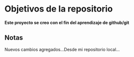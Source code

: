 # Objetivos de la repositorio

#### Este proyecto se creo con el fin del aprendizaje de github/git

## Notas

Nuevos cambios agregados...Desde mi repositorio local...
